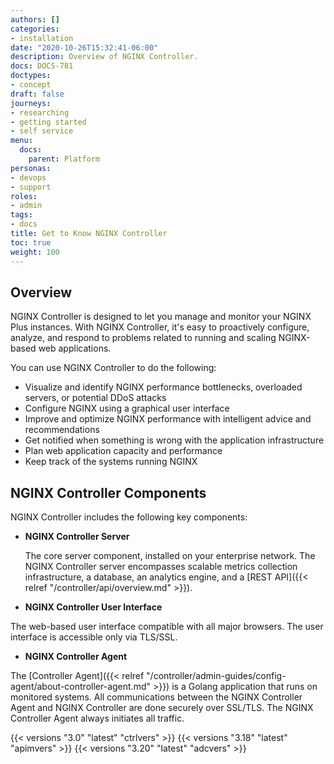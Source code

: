 ```yaml
---
authors: []
categories:
- installation
date: "2020-10-26T15:32:41-06:00"
description: Overview of NGINX Controller.
docs: DOCS-781
doctypes:
- concept
draft: false
journeys:
- researching
- getting started
- self service
menu:
  docs:
    parent: Platform
personas:
- devops
- support
roles:
- admin
tags:
- docs
title: Get to Know NGINX Controller
toc: true
weight: 100
---
```


## Overview

NGINX Controller is designed to let you manage and monitor your NGINX Plus instances. With NGINX Controller, it's easy to proactively configure, analyze, and respond to problems related to running and scaling NGINX-based web applications.

You can use NGINX Controller to do the following:

* Visualize and identify NGINX performance bottlenecks, overloaded servers, or potential DDoS attacks
* Configure NGINX using a graphical user interface
* Improve and optimize NGINX performance with intelligent advice and recommendations
* Get notified when something is wrong with the application infrastructure
* Plan web application capacity and performance
* Keep track of the systems running NGINX

## NGINX Controller Components

NGINX Controller includes the following key components:

* **NGINX Controller Server**

  The core server component, installed on your enterprise network. The NGINX Controller server encompasses scalable metrics collection infrastructure, a database, an analytics engine, and a [REST API]({{< relref "/controller/api/overview.md" >}}).

* **NGINX Controller User Interface**

 The web-based user interface compatible with all major browsers. The user interface is accessible only via TLS/SSL.

* **NGINX Controller Agent**

 The [Controller Agent]({{< relref "/controller/admin-guides/config-agent/about-controller-agent.md" >}}) is a Golang application that runs on monitored systems. All communications between the NGINX Controller Agent and NGINX Controller are done securely over SSL/TLS. The NGINX Controller Agent always initiates all traffic.

{{< versions "3.0" "latest" "ctrlvers" >}}
{{< versions "3.18" "latest" "apimvers" >}}
{{< versions "3.20" "latest" "adcvers" >}}
